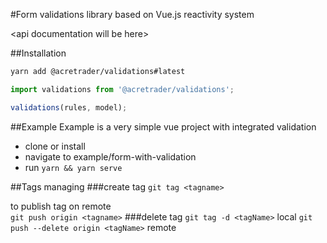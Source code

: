 #Form validations library based on Vue.js reactivity system


\<api documentation will be here>

##Installation
```bash
yarn add @acretrader/validations#latest
```
```javascript
import validations from '@acretrader/validations';

validations(rules, model);
```



##Example
Example is a very simple vue project with integrated validation

- clone or install
- navigate to example/form-with-validation
- run `yarn && yarn serve`


##Tags managing
###create tag
`git tag <tagname>` 

to publish tag on remote  
`git push origin <tagname>`
###delete tag
`git tag -d <tagName>` local
`git push --delete origin <tagName>` remote 
